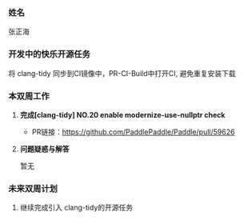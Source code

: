 ### 姓名

张正海

### 开发中的快乐开源任务

将 clang-tidy 同步到CI镜像中，PR-CI-Build中打开CI, 避免重复安装下载

### 本双周工作

1. **完成[clang-tidy] NO.20 enable modernize-use-nullptr check**

   - PR链接：https://github.com/PaddlePaddle/Paddle/pull/59626

2. **问题疑惑与解答**

    暂无

### 未来双周计划

1. 继续完成引入 clang-tidy的开源任务